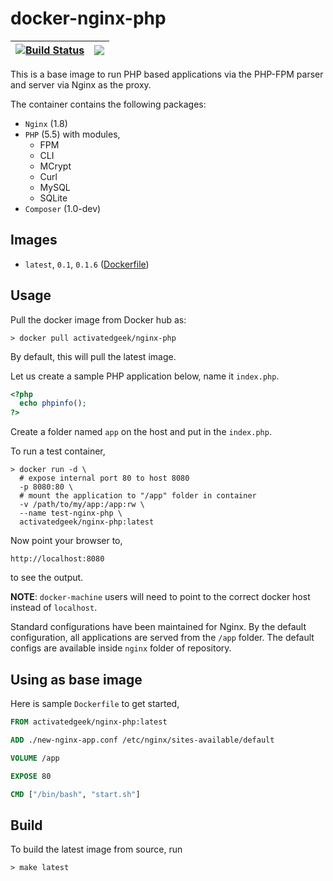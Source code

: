 # docker-nginx-php

| [![Build Status](https://travis-ci.org/activatedgeek/docker-nginx-php.svg?branch=master)](https://travis-ci.org/activatedgeek/docker-nginx-php) | [![](https://imagelayers.io/badge/activatedgeek/nginx-php:latest.svg)](https://imagelayers.io/?images=activatedgeek/nginx-php:latest 'Get your own badge on imagelayers.io') |
|:-:|:-:|

This is a base image to run PHP based applications via the
PHP-FPM parser and server via Nginx as the proxy.

The container contains the following packages:
* `Nginx` (1.8)
* `PHP` (5.5) with modules,
  * FPM
  * CLI
  * MCrypt
  * Curl
  * MySQL
  * SQLite
* `Composer` (1.0-dev)

## Images

* `latest`, `0.1`, `0.1.6` ([Dockerfile](./Dockerfile))

## Usage
Pull the docker image from Docker hub as:
```
> docker pull activatedgeek/nginx-php
```
By default, this will pull the latest image.

Let us create a sample PHP application below, name it
`index.php`.
```php
<?php
  echo phpinfo();
?>
```

Create a folder named `app` on the host and put in
the `index.php`.

To run a test container,
```shell
> docker run -d \
  # expose internal port 80 to host 8080
  -p 8080:80 \
  # mount the application to "/app" folder in container
  -v /path/to/my/app:/app:rw \
  --name test-nginx-php \
  activatedgeek/nginx-php:latest
```

Now point your browser to,
```
http://localhost:8080
```
to see the output.

**NOTE**: `docker-machine` users will need to point to
the correct docker host instead of `localhost`.

Standard configurations have been maintained for Nginx.
By the default configuration, all applications are
served from the `/app` folder. The default configs
are available inside `nginx` folder of repository.

## Using as base image
Here is sample `Dockerfile` to get started,
```Dockerfile
FROM activatedgeek/nginx-php:latest

ADD ./new-nginx-app.conf /etc/nginx/sites-available/default

VOLUME /app

EXPOSE 80

CMD ["/bin/bash", "start.sh"]
```

## Build
To build the latest image from source, run
```
> make latest
```
